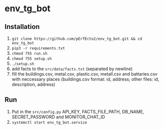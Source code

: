 # env_tg_bot

## Installation
1) `git clone https://github.com/pErfEcto2/env_tg_bot.git && cd env_tg_bot`
2) `pip3 -r requirements.txt`
3) `chmod 755 run.sh`
4) `chmod 755 setup.sh`
5) `./setup.sh`
6) add facts to the `src/data/facts.txt` (separated by newline)
7) fill the buildings.csv, metal.csv, plastic.csv, metall.csv and battaries.csv with neccessary places (buildings.csv format: id, address; other files: id, description, address)

## Run
1) Put in the `src/config.py` API_KEY, FACTS_FILE_PATH, DB_NAME, SECRET_PASSWORD and MONITOR_CHAT_ID 
2) `systemctl start env_tg_bot.service`

